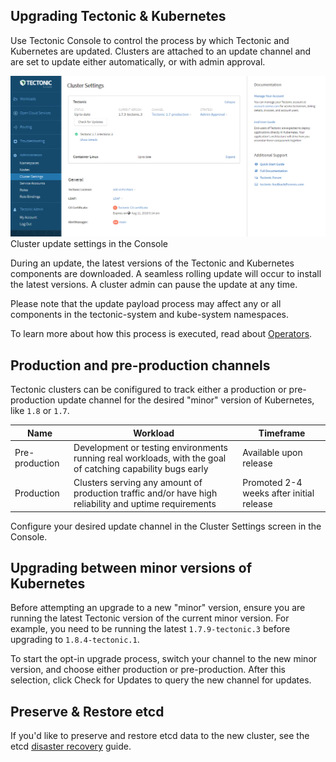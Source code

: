 ## Upgrading Tectonic &amp; Kubernetes

Use Tectonic Console to control the process by which Tectonic and Kubernetes are updated. Clusters are attached to an update channel and are set to update either automatically, or with admin approval.

<div class="row">
  <div class="col-lg-8 col-lg-offset-2 col-md-10 col-md-offset-1 col-sm-12 col-xs-12 co-m-screenshot">
    <img src="../img/settings-updates.png">
    <div class="co-m-screenshot-caption">Cluster update settings in the Console</div>
  </div>
</div>

During an update, the latest versions of the Tectonic and Kubernetes components are downloaded. A seamless rolling update will occur to install the latest versions. A cluster admin can pause the update at any time.

Please note that the update payload process may affect any or all components in the tectonic-system and kube-system namespaces.

To learn more about how this process is executed, read about [Operators][operators].

## Production and pre-production channels

Tectonic clusters can be conifigured to track either a production or pre-production update channel for the desired "minor" version of Kubernetes, like `1.8` or `1.7`.

| Name | Workload | Timeframe |
|------|----------|-----------|
| Pre-production | Development or testing environments running real workloads, with the goal of catching capability bugs early | Available upon release |
| Production | Clusters serving any amount of production traffic and/or have high reliability and uptime requirements | Promoted 2-4 weeks after initial release |

Configure your desired update channel in the Cluster Settings screen in the Console.

## Upgrading between minor versions of Kubernetes

Before attempting an upgrade to a new "minor" version, ensure you are running the latest Tectonic version of the current minor version. For example, you need to be running the latest `1.7.9-tectonic.3` before upgrading to `1.8.4-tectonic.1`.

To start the opt-in upgrade process, switch your channel to the new minor version, and choose either production or pre-production. After this selection, click Check for Updates to query the new channel for updates.

## Preserve &amp; Restore etcd

If you'd like to preserve and restore etcd data to the new cluster, see the etcd [disaster recovery][etcd-disaster-recovery] guide.


[operators]: https://coreos.com/operators/
[etcd-disaster-recovery]: https://coreos.com/etcd/docs/latest/admin_guide.html#disaster-recovery
